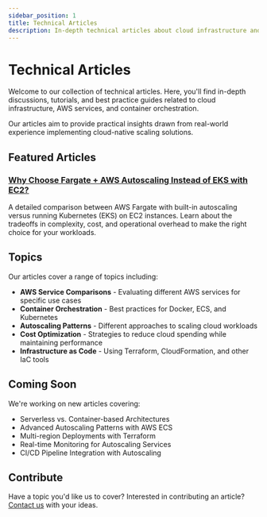 ```yaml
---
sidebar_position: 1
title: Technical Articles
description: In-depth technical articles about cloud infrastructure and AWS optimization
---
```


# Technical Articles

Welcome to our collection of technical articles. Here, you'll find in-depth discussions, tutorials, and best practice guides related to cloud infrastructure, AWS services, and container orchestration.

Our articles aim to provide practical insights drawn from real-world experience implementing cloud-native scaling solutions.

## Featured Articles

### [Why Choose Fargate + AWS Autoscaling Instead of EKS with EC2?](/docs/articles/why-fargate-instead-of-eks-ec2)

A detailed comparison between AWS Fargate with built-in autoscaling versus running Kubernetes (EKS) on EC2 instances. Learn about the tradeoffs in complexity, cost, and operational overhead to make the right choice for your workloads.

## Topics

Our articles cover a range of topics including:

- **AWS Service Comparisons** - Evaluating different AWS services for specific use cases
- **Container Orchestration** - Best practices for Docker, ECS, and Kubernetes
- **Autoscaling Patterns** - Different approaches to scaling cloud workloads
- **Cost Optimization** - Strategies to reduce cloud spending while maintaining performance
- **Infrastructure as Code** - Using Terraform, CloudFormation, and other IaC tools

## Coming Soon

We're working on new articles covering:

- Serverless vs. Container-based Architectures
- Advanced Autoscaling Patterns with AWS ECS
- Multi-region Deployments with Terraform
- Real-time Monitoring for Autoscaling Services
- CI/CD Pipeline Integration with Autoscaling

## Contribute

Have a topic you'd like us to cover? Interested in contributing an article? [Contact us](/docs/contact) with your ideas.